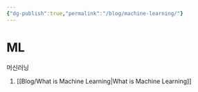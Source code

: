```yaml
---
{"dg-publish":true,"permalink":"/blog/machine-learning/"}
---
```


# ML

머신러닝

1. [[Blog/What is Machine Learning\|What is Machine Learning]]